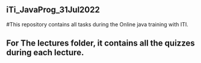 ## iTi_JavaProg_31Jul2022
#This repository contains all tasks during the Online java training with ITI.

## For The lectures folder, it contains all the quizzes during each lecture.
